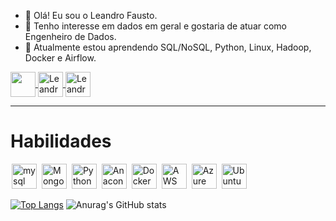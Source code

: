 - 👋 Olá! Eu sou o Leandro Fausto.
- 👀 Tenho interesse em dados em geral e gostaria de atuar como Engenheiro de Dados.
- 🌱 Atualmente estou aprendendo SQL/NoSQL, Python, Linux, Hadoop, Docker e Airflow.


<a href= "https://api.whatsapp.com/send?phone=5521987938866&text=Ol%C3%A1%20Leandro!%20Vi%20o%20seu%20github.%20Podemos%20conversar%3F" target="_blank" >
  <img  align="center" src="https://image.flaticon.com/icons/png/512/220/220236.png" width='40' style="max-width:100%;"/> 
</a>

<a href = "mailto:lfausto.leandro@gmail.com" target="_blank">
  <img align="center" alt="Leandro-gmail" width="40" src="https://cdn-icons.flaticon.com/png/128/2875/premium/2875435.png?token=exp=1644012297~hmac=3be2358a5cfe902778ab30a08ba988c8" style="max-width:100%;">
</a>

<a href="https://www.linkedin.com/in/leandro-rodrigues-fausto-8161b0172/" target="_blank">
  <img align="center" alt="Leandro-linkedin" width="40" src="https://cdn-icons-png.flaticon.com/128/174/174857.png" style="max-width:100%;">
</a>

<hr />

# Habilidades

<img src="https://cdn.jsdelivr.net/gh/devicons/devicon/icons/mysql/mysql-original-wordmark.svg" alt="mysql" widtf="40" height="40" style="max-width:100%;margin: 0 2px;"/></img>
<img src="https://cdn.jsdelivr.net/gh/devicons/devicon/icons/mongodb/mongodb-plain-wordmark.svg" alt="Mongo" widtf="40" height="40" style="max-width:100%;margin: 0 2px;"/></img>
<img src="https://cdn.jsdelivr.net/gh/devicons/devicon/icons/python/python-original.svg" alt="Python" widtf="40" height="40" style="max-width:100%;margin: 0 2px;"/></img>
<img src="https://cdn.jsdelivr.net/gh/devicons/devicon/icons/jupyter/jupyter-original-wordmark.svg" alt="Anaconda" widtf="40" height="40" style="max-width:100%;margin: 0 2px;"/></img>
<img src="https://cdn.jsdelivr.net/gh/devicons/devicon/icons/docker/docker-original.svg" alt="Docker" widtf="40" height="40" style="max-width:100%;margin: 0 2px;"/></img>
<img src="https://cdn.jsdelivr.net/gh/devicons/devicon/icons/amazonwebservices/amazonwebservices-original-wordmark.svg" alt="AWS" widtf="40" height="40" style="max-width:100%;margin: 0 2px;"/></img>
<img src="https://cdn.jsdelivr.net/gh/devicons/devicon/icons/azure/azure-original-wordmark.svg" alt="Azure" widtf="40" height="40" style="max-width:100%;margin: 0 2px;"/></img>
<img src="https://cdn.jsdelivr.net/gh/devicons/devicon/icons/ubuntu/ubuntu-plain-wordmark.svg" alt="Ubuntu" widtf="40" height="40" style="max-width:100%;margin: 0 2px;"/></img>

[![Top Langs](https://github-readme-stats.vercel.app/api/top-langs/?username=LeandroRFausto)](https://github.com/LeandroRFausto/github-readme-stats)
![Anurag's GitHub stats](https://github-readme-stats.vercel.app/api?username=LeandroRFausto&show_icons=true&theme=tokyonight)
